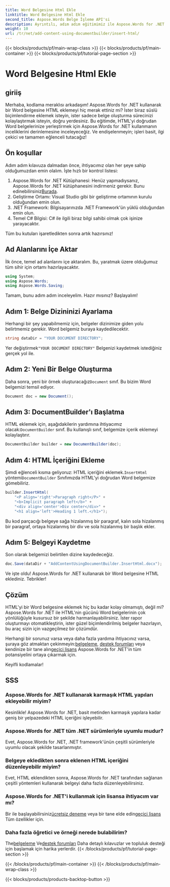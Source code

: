 ```yaml
---
title: Word Belgesine Html Ekle
linktitle: Word Belgesine Html Ekle
second_title: Aspose.Words Belge İşleme API'si
description: Ayrıntılı, adım adım eğitimimiz ile Aspose.Words for .NET kullanarak Word belgelerine sorunsuz bir şekilde HTML eklemeyi öğrenin. Geliştiriciler için mükemmel.
weight: 10
url: /tr/net/add-content-using-documentbuilder/insert-html/
---
```


{{< blocks/products/pf/main-wrap-class >}}
{{< blocks/products/pf/main-container >}}
{{< blocks/products/pf/tutorial-page-section >}}

# Word Belgesine Html Ekle

## giriiş

Merhaba, kodlama meraklısı arkadaşım! Aspose.Words for .NET kullanarak bir Word belgesine HTML eklemeyi hiç merak ettiniz mi? İster biraz süslü biçimlendirme eklemek isteyin, ister sadece belge oluşturma sürecinizi kolaylaştırmak isteyin, doğru yerdesiniz. Bu eğitimde, HTML'yi doğrudan Word belgelerinize yerleştirmek için Aspose.Words for .NET kullanmanın inceliklerini derinlemesine inceleyeceğiz. Ve endişelenmeyin; işleri basit, ilgi çekici ve tamamen eğlenceli tutacağız!

## Ön koşullar

Adım adım kılavuza dalmadan önce, ihtiyacımız olan her şeye sahip olduğumuzdan emin olalım. İşte hızlı bir kontrol listesi:

1.  Aspose.Words for .NET Kütüphanesi: Henüz yapmadıysanız, Aspose.Words for .NET kütüphanesini indirmeniz gerekir. Bunu edinebilirsiniz[Burada](https://releases.aspose.com/words/net/).
2. Geliştirme Ortamı: Visual Studio gibi bir geliştirme ortamının kurulu olduğundan emin olun.
3. .NET Framework: Bilgisayarınızda .NET Framework'ün yüklü olduğundan emin olun.
4. Temel C# Bilgisi: C# ile ilgili biraz bilgi sahibi olmak çok işinize yarayacaktır.

Tüm bu kutuları işaretledikten sonra artık hazırsınız!

## Ad Alanlarını İçe Aktar

İlk önce, temel ad alanlarını içe aktaralım. Bu, yaratmak üzere olduğumuz tüm sihir için ortamı hazırlayacaktır.

```csharp
using System;
using Aspose.Words;
using Aspose.Words.Saving;
```

Tamam, bunu adım adım inceleyelim. Hazır mısınız? Başlayalım!

## Adım 1: Belge Dizininizi Ayarlama

Herhangi bir şey yapabilmemiz için, belgeler dizinimize giden yolu belirtmemiz gerekir. Word belgemiz buraya kaydedilecektir.

```csharp
string dataDir = "YOUR DOCUMENT DIRECTORY";
```

 Yer değiştirmek`"YOUR DOCUMENT DIRECTORY"` Belgenizi kaydetmek istediğiniz gerçek yol ile.

## Adım 2: Yeni Bir Belge Oluşturma

 Daha sonra, yeni bir örnek oluşturacağız`Document` sınıf. Bu bizim Word belgemizi temsil ediyor.

```csharp
Document doc = new Document();
```

## Adım 3: DocumentBuilder'ı Başlatma

 HTML eklemek için, aşağıdakilerin yardımına ihtiyacımız olacak:`DocumentBuilder` sınıf. Bu kullanışlı sınıf, belgemize içerik eklemeyi kolaylaştırır.

```csharp
DocumentBuilder builder = new DocumentBuilder(doc);
```

## Adım 4: HTML İçeriğini Ekleme

 Şimdi eğlenceli kısma geliyoruz: HTML içeriğini eklemek.`InsertHtml` yöntemi`DocumentBuilder` Sınıfımızda HTML'yi doğrudan Word belgemize gömebiliriz.

```csharp
builder.InsertHtml(
    "<P align='right'>Paragraph right</P>" +
    "<b>Implicit paragraph left</b>" +
    "<div align='center'>Div center</div>" +
    "<h1 align='left'>Heading 1 left.</h1>");
```

Bu kod parçacığı belgeye sağa hizalanmış bir paragraf, kalın sola hizalanmış bir paragraf, ortaya hizalanmış bir div ve sola hizalanmış bir başlık ekler.

## Adım 5: Belgeyi Kaydetme

Son olarak belgemizi belirtilen dizine kaydedeceğiz.

```csharp
doc.Save(dataDir + "AddContentUsingDocumentBuilder.InsertHtml.docx");
```

Ve işte oldu! Aspose.Words for .NET kullanarak bir Word belgesine HTML eklediniz. Tebrikler!

## Çözüm

HTML'yi bir Word belgesine eklemek hiç bu kadar kolay olmamıştı, değil mi? Aspose.Words for .NET ile HTML'nin gücünü Word belgelerinin çok yönlülüğüyle kusursuz bir şekilde harmanlayabilirsiniz. İster rapor oluşturmayı otomatikleştirin, ister güzel biçimlendirilmiş belgeler hazırlayın, bu araç sizin için vazgeçilmez bir çözümdür.

 Herhangi bir sorunuz varsa veya daha fazla yardıma ihtiyacınız varsa, şuraya göz atmaktan çekinmeyin:[belgeleme](https://reference.aspose.com/words/net/), [destek forumları](https://forum.aspose.com/c/words/8) veya kendinize bir tane alın[geçici lisans](https://purchase.aspose.com/temporary-license/) Aspose.Words for .NET'in tüm potansiyelini ortaya çıkarmak için.

Keyifli kodlamalar!

## SSS

### Aspose.Words for .NET kullanarak karmaşık HTML yapıları ekleyebilir miyim?  
Kesinlikle! Aspose.Words for .NET, basit metinden karmaşık yapılara kadar geniş bir yelpazedeki HTML içeriğini işleyebilir.

### Aspose.Words for .NET tüm .NET sürümleriyle uyumlu mudur?  
Evet, Aspose.Words for .NET, .NET framework'ünün çeşitli sürümleriyle uyumlu olacak şekilde tasarlanmıştır.

### Belgeye ekledikten sonra eklenen HTML içeriğini düzenleyebilir miyim?  
Evet, HTML eklendikten sonra, Aspose.Words for .NET tarafından sağlanan çeşitli yöntemleri kullanarak belgeyi daha fazla düzenleyebilirsiniz.

### Aspose.Words for .NET'i kullanmak için lisansa ihtiyacım var mı?  
 Bir ile başlayabilirsiniz[ücretsiz deneme](https://releases.aspose.com/) veya bir tane elde edin[geçici lisans](https://purchase.aspose.com/temporary-license/) Tüm özellikler için.

### Daha fazla öğretici ve örneği nerede bulabilirim?  
 The[belgeleme](https://reference.aspose.com/words/net/) Ve[destek forumları](https://forum.aspose.com/c/words/8) Daha detaylı kılavuzlar ve topluluk desteği için başlamak için harika yerlerdir.
{{< /blocks/products/pf/tutorial-page-section >}}

{{< /blocks/products/pf/main-container >}}
{{< /blocks/products/pf/main-wrap-class >}}

{{< blocks/products/products-backtop-button >}}
